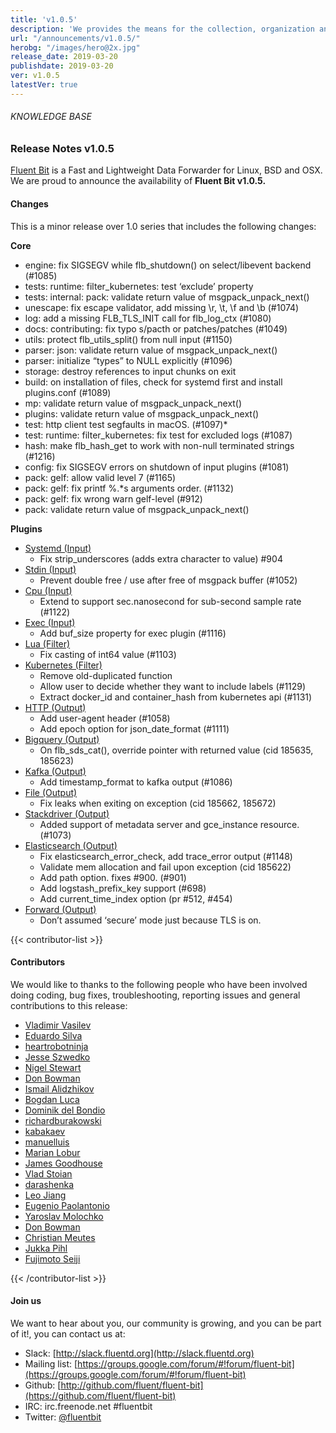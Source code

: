 ```yaml
---
title: 'v1.0.5'
description: 'We provides the means for the collection, organization and computerized retrieval of knowledge and Lightweight Data Forwarder for Linux, BSD and OSX. We are proud to announce the availability of Fluent Bit v1.0.5.' 
url: "/announcements/v1.0.5/"
herobg: "/images/hero@2x.jpg"
release_date: 2019-03-20
publishdate: 2019-03-20
ver: v1.0.5
latestVer: true
---
```



###### KNOWLEDGE BASE

### Release Notes v1.0.5

[Fluent Bit](https://fluentbit.io/) is a Fast and Lightweight Data Forwarder for Linux, BSD and OSX. We are proud to announce the availability of **Fluent Bit v1.0.5.**

#### Changes

This is a minor release over 1.0 series that includes the following changes:


**Core**

* engine: fix SIGSEGV while flb_shutdown() on select/libevent backend (#1085)
* tests: runtime: filter_kubernetes: test ‘exclude’ property
* tests: internal: pack: validate return value of msgpack_unpack_next()
* unescape: fix escape validator, add missing \r, \t, \f and \b (#1074)
* log: add a missing FLB_TLS_INIT call for flb_log_ctx (#1080)
* docs: contributing: fix typo s/pacth or patches/patches (#1049)
* utils: protect flb_utils_split() from null input (#1150)
* parser: json: validate return value of msgpack_unpack_next()
* parser: initialize “types” to NULL explicitly (#1096)
* storage: destroy references to input chunks on exit
* build: on installation of files, check for systemd first and install plugins.conf (#1089)
* mp: validate return value of msgpack_unpack_next()
* plugins: validate return value of msgpack_unpack_next()
* test: http client test segfaults in macOS. (#1097)* 
* test: runtime: filter_kubernetes: fix test for excluded logs (#1087)
* hash: make flb_hash_get to work with non-null terminated strings (#1216)
* config: fix SIGSEGV errors on shutdown of input plugins (#1081)
* pack: gelf: allow valid level 7 (#1165)
* pack: gelf: fix printf %.*s arguments order. (#1132)
* pack: gelf: fix wrong warn gelf-level (#912)
* pack: validate return value of msgpack_unpack_next()


**Plugins**
    
* [Systemd (Input)](https://docs.fluentbit.io/manual/1.0/input/systemd/)
  * Fix strip_underscores (adds extra character to value) #904
* [Stdin (Input)](https://docs.fluentbit.io/manual/1.0/input/stdin/)
  * Prevent double free / use after free of msgpack buffer (#1052)
* [Cpu (Input)](https://docs.fluentbit.io/manual/1.0/input/cpu/)
  * Extend to support sec.nanosecond for sub-second sample rate (#1122)
* [Exec (Input)](https://docs.fluentbit.io/manual/1.0/input/exec/)
  * Add buf_size property for exec plugin (#1116)
* [Lua (Filter)](https://docs.fluentbit.io/manual/1.0/filter/lua/)
  * Fix casting of int64 value (#1103)
* [Kubernetes (Filter)](https://docs.fluentbit.io/manual/1.0/filter/kubernetes/)
  * Remove old-duplicated function
  * Allow user to decide whether they want to include labels (#1129)
  * Extract docker_id and container_hash from kubernetes api (#1131)
* [HTTP (Output)](https://docs.fluentbit.io/manual/1.0/output/http/)
  * Add user-agent header (#1058)
  * Add epoch option for json_date_format (#1111)
* [Bigquery (Output)](https://docs.fluentbit.io/manual/1.0/output/bigquery/)
  * On flb_sds_cat(), override pointer with returned value (cid 185635, 185623)
* [Kafka (Output)](https://docs.fluentbit.io/manual/1.0/output/kafka/)
  * Add timestamp_format to kafka output (#1086)
* [File (Output)](https://docs.fluentbit.io/manual/1.0/output/file/)
  * Fix leaks when exiting on exception (cid 185662, 185672)
* [Stackdriver (Output)](https://docs.fluentbit.io/manual/1.0/output/stackdriver/)
  * Added support of metadata server and gce_instance resource. (#1073)
* [Elasticsearch (Output)](https://docs.fluentbit.io/manual/1.0/output/elasticsearch/)
  * Fix elasticsearch_error_check, add trace_error output (#1148)
  * Validate mem allocation and fail upon exception (cid 185622)
  * Add path option. fixes #900\. (#901)
  * Add logstash_prefix_key support (#698)
  * Add current_time_index option (pr #512, #454)
* [Forward (Output)](https://docs.fluentbit.io/manual/1.0/output/forward/)
  * Don’t assumed ‘secure’ mode just because TLS is on.




{{< contributor-list >}}

#### Contributors

We would like to thanks to the following people who have been involved doing coding, bug fixes, troubleshooting, reporting issues and general contributions to this release:

* [Vladimir Vasilev](https://github.com/vlvasilev)
* [Eduardo Silva](https://github.com/edsiper)
* [heartrobotninja](https://github.com/heartrobotninja)
* [Jesse Szwedko](https://github.com/jszwedko)
* [Nigel Stewart](https://github.com/nigels-com)
* [Don Bowman](https://github.com/donbowman)
* [Ismail Alidzhikov](https://github.com/ialidzhikov)
* [Bogdan Luca](https://github.com/lbogdan)
* [Dominik del Bondio](https://github.com/ddelbondio)
* [richardburakowski](https://github.com/richardburakowski)
* [kabakaev](https://github.com/kabakaev)
* [manuelluis](https://github.com/manuelluis)
* [Marian Lobur](https://github.com/loburm)
* [James Goodhouse](https://github.com/jamesgoodhouse)
* [Vlad Stoian](https://github.com/vlad-stoian)
* [darashenka](https://github.com/darashenka)
* [Leo Jiang](https://github.com/jiangfengbing)
* [Eugenio Paolantonio](https://github.com/kabakaev)
* [Yaroslav Molochko](https://github.com/onorua)
* [Don Bowman](https://github.com/donbowman)
* [Christian Meutes](https://github.com/jesk78)
* [Jukka Pihl](https://github.com/bluebike)
* [Fujimoto Seiji](https://github.com/fujimotos)

{{< /contributor-list >}}

#### Join us

We want to hear about you, our community is growing, and you can be part of it!, you can contact us at:

* Slack: [http://slack.fluentd.org](http://slack.fluentd.org)
* Mailing list: [https://groups.google.com/forum/#!forum/fluent-bit](https://groups.google.com/forum/#!forum/fluent-bit)
* Github: [http://github.com/fluent/fluent-bit](https://github.com/fluent/fluent-bit)
* IRC: irc.freenode.net #fluentbit
* Twitter: [@fluentbit](https://twitter.com/fluentbit)